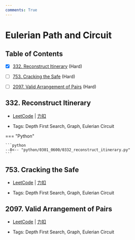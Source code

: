 ```yaml
---
comments: True
---
```


# Eulerian Path and Circuit

## Table of Contents

- [x] [332. Reconstruct Itinerary](#332-reconstruct-itinerary) (Hard)
- [ ] [753. Cracking the Safe](#753-cracking-the-safe) (Hard)
- [ ] [2097. Valid Arrangement of Pairs](#2097-valid-arrangement-of-pairs) (Hard)


## 332. Reconstruct Itinerary

-    [LeetCode](https://leetcode.com/problems/reconstruct-itinerary/) | [力扣](https://leetcode.cn/problems/reconstruct-itinerary/)

-   Tags: Depth First Search, Graph, Eulerian Circuit

=== "Python"

    ```python
    --8<-- "python/0301_0600/0332_reconstruct_itinerary.py"
    ```



## 753. Cracking the Safe

-    [LeetCode](https://leetcode.com/problems/cracking-the-safe/) | [力扣](https://leetcode.cn/problems/cracking-the-safe/)

-   Tags: Depth First Search, Graph, Eulerian Circuit



## 2097. Valid Arrangement of Pairs

-    [LeetCode](https://leetcode.com/problems/valid-arrangement-of-pairs/) | [力扣](https://leetcode.cn/problems/valid-arrangement-of-pairs/)

-   Tags: Depth First Search, Graph, Eulerian Circuit
